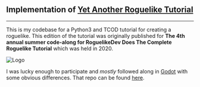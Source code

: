 ## Implementation of [Yet Another Roguelike Tutorial](https://rogueliketutorials.com/tutorials/tcod/v2/)
---

This is my codebase for a Python3 and TCOD tutorial for creating a roguelike.  This edition of the tutorial was originally published for **The 4th annual summer code-along for RoguelikeDev Does The Complete Roguelike Tutorial** which was held in 2020.

![Logo](https://i.imgur.com/sgsO37A.png)  

I was lucky enough to participate and *mostly* followed along in [Godot](https://godotengine.org/) with some obvious differences.  That repo can be found [here](https://github.com/berubejd/RoguelikeDev-TCRT-v2020).